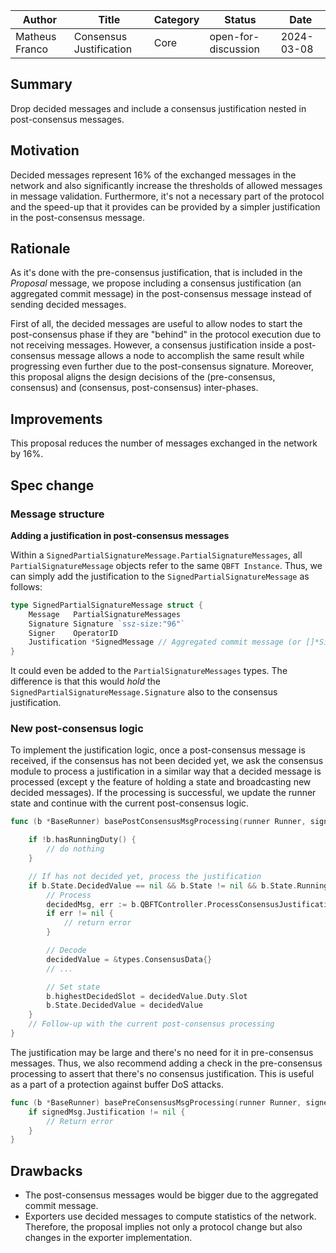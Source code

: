 |     Author     |          Title          | Category |       Status        |    Date    |
| -------------- | ----------------------- | -------- | ------------------- | ---------- |
| Matheus Franco | Consensus Justification | Core     | open-for-discussion | 2024-03-08 |

## Summary

Drop decided messages and include a consensus justification nested in post-consensus messages.

## Motivation

Decided messages represent $16$% of the exchanged messages in the network and also significantly increase the thresholds of allowed messages in message validation. Furthermore, it's not a necessary part of the protocol and the speed-up that it provides can be provided by a simpler justification in the post-consensus message.

## Rationale

As it's done with the pre-consensus justification, that is included in the *Proposal* message, we propose including a consensus justification (an aggregated commit message) in the post-consensus message instead of sending decided messages.

First of all, the decided messages are useful to allow nodes to start the post-consensus phase if they are "behind" in the protocol execution due to not receiving messages. However, a consensus justification inside a post-consensus message allows a node to accomplish the same result while progressing even further due to the post-consensus signature. Moreover, this proposal aligns the design decisions of the (pre-consensus, consensus) and (consensus, post-consensus) inter-phases.

## Improvements

This proposal reduces the number of messages exchanged in the network by $16$%.

## Spec change

### Message structure

**Adding a justification in post-consensus messages**

Within a `SignedPartialSignatureMessage.PartialSignatureMessages`, all `PartialSignatureMessage` objects refer to the same `QBFT Instance`. Thus, we can simply add the justification to the `SignedPartialSignatureMessage` as follows:

```go
type SignedPartialSignatureMessage struct {
	Message   PartialSignatureMessages
	Signature Signature `ssz-size:"96"`
	Signer    OperatorID
    Justification *SignedMessage // Aggregated commit message (or []*SignedMessage if we ever use another asymmetric scheme that doesn't allow aggregation)
}
```

It could even be added to the `PartialSignatureMessages` types. The difference is that this would *hold* the `SignedPartialSignatureMessage.Signature` also to the consensus justification.

### New post-consensus logic

To implement the justification logic, once a post-consensus message is received, if the consensus has not been decided yet, we ask the consensus module to process a justification in a similar way that a decided message is processed (except y the feature of holding a state and broadcasting new decided messages). If the processing is successful, we update the runner state and continue with the current post-consensus logic.

```go
func (b *BaseRunner) basePostConsensusMsgProcessing(runner Runner, signedMsg *types.SignedPartialSignatureMessage) (bool, [][32]byte, error) {

	if !b.hasRunningDuty() {
		// do nothing
	}

	// If has not decided yet, process the justification
	if b.State.DecidedValue == nil && b.State != nil && b.State.RunningInstance != nil {
		// Process
		decidedMsg, err := b.QBFTController.ProcessConsensusJustification(signedMsg.Justification)
		if err != nil {
			// return error
		}

		// Decode
		decidedValue = &types.ConsensusData{}
		// ...

		// Set state
		b.highestDecidedSlot = decidedValue.Duty.Slot
		b.State.DecidedValue = decidedValue
	}
	// Follow-up with the current post-consensus processing
}
```

The justification may be large and there's no need for it in pre-consensus messages. Thus, we also recommend adding a check in the pre-consensus processing to assert that there's no consensus justification. This is useful as a part of a protection against buffer DoS attacks.

```go
func (b *BaseRunner) basePreConsensusMsgProcessing(runner Runner, signedMsg *types.SignedPartialSignatureMessage) (bool, [][32]byte, error) {
	if signedMsg.Justification != nil {
		// Return error
	}
}
```


## Drawbacks

- The post-consensus messages would be bigger due to the aggregated commit message.
- Exporters use decided messages to compute statistics of the network. Therefore, the proposal implies not only a protocol change but also changes in the exporter implementation.